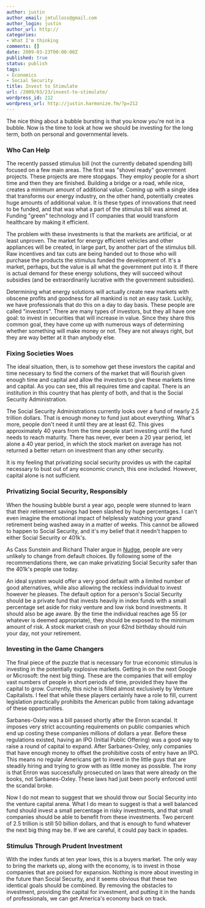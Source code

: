 ```yaml
---
author: justin
author_email: jmtulloss@gmail.com
author_login: justin
author_url: http://
categories:
- What I'm thinking
comments: []
date: 2009-03-23T00:00:00Z
published: true
status: publish
tags:
- Economics
- Social Security
title: Invest to Stimulate
url: /2009/03/23/invest-to-stimulate/
wordpress_id: 212
wordpress_url: http://justin.harmonize.fm/?p=212
---
```


The nice thing about a bubble bursting is that you know you're not in a bubble. Now is the time to look at how we should be investing for the long term, both on personal and governmental levels.
<h3>Who Can Help</h3>
The recently passed stimulus bill (not the currently debated spending bill) focused on a few main areas. The first was "shovel ready" government projects. These projects are mere stopgaps. They employ people for a short time and then they are finished. Building a bridge or a road, while nice, creates a minimum amount of additional value. Coming up with a single idea that transforms our energy industry, on the other hand, potentially creates huge amounts of additional value. It is these types of innovations that need to be funded, and that was what a part of the stimulus bill was aimed at. Funding "green" technology and IT companies that would transform healthcare by making it efficient.

The problem with these investments is that the markets are artificial, or at least unproven. The market for energy efficient vehicles and other appliances will be created, in large part, by another part of the stimulus bill. Raw incentives and tax cuts are being handed out to those who will purchase the products the stimulus funded the development of. It's a market, perhaps, but the value is all what the government put into it. If there is actual demand for these energy solutions, they will succeed wihout subsidies (and be extraordinarily lucrative with the government subsidies).

Determining what energy solutions will actually create new markets with obscene profits and goodness for all mankind is not an easy task. Luckily, we have professionals that do this on a day to day basis. These people are called "investors". There are many types of investors, but they all have one goal: to invest in securities that will increase in value. Since they share this common goal, they have come up with numerous ways of determining whether something will make money or not. They are not always right, but they are way better at it than anybody else.
<h3>Fixing Societies Woes</h3>
The ideal situation, then, is to somehow get these investors the capital and time necessary to find the corners of the market that will flourish given enough time and capital and allow the investors to give these markets time and capital. As you can see, this all requires time and capital. There is an institution in this country that has plenty of both, and that is the Social Security Administration.

The Social Security Administrations currently looks over a fund of nearly 2.5 trillion dollars. That is enough money to fund just about everything. What's more, people don't need it until they are at least 62. This gives approximately 40 years from the time people start investing until the fund needs to reach maturity. There has never, ever been a 20 year period, let alone a 40 year period, in which the stock market on average has not returned a better return on investment than any other security.

It is my feeling that privatizing social security provides us with the capital necessary to bust out of any economic crunch, this one included. However, capital alone is not sufficient.
<h3>Privatizing Social Security, Responsibly</h3>
When the housing bubble burst a year ago, people were stunned to learn that their retirement savings had been slashed by huge percentages. I can't even imagine the emotional impact of helplessly watching your grand retirement being washed away in a matter of weeks. This cannot be allowed to happen to Social Security, and it's my belief that it needn't happen to either Social Security or 401k's.

As Cass Sunstein and Richard Thaler argue in <a href="http://www.nudges.org/">Nudge</a>, people are very unlikely to change from default choices. By following some of the recommendations there, we can make privatizing Social Security safer than the 401k's people use today.

An ideal system would offer a very good default with a limited number of good alternatives, while also allowing the reckless individual to invest however he pleases. The default option for a person's Social Security should be a private fund that invests heavily in index funds with a small percentage set aside for risky venture and low risk bond investments. It should also be age aware. By the time the individual reaches age 55 (or whatever is deemed appropriate), they should be exposed to the minimum amount of risk. A stock market crash on your 62nd birthday should ruin your day, not your retirement.
<h3>Investing in the Game Changers</h3>
The final piece of the puzzle that is necessary for true economic stimulus is investing in the potentially explosive markets. Getting in on the next Google or Microsoft: the next big thing. These are the companies that will employ vast numbers of people in short periods of time, provided they have the capital to grow. Currently, this niche is filled almost exclusively by Venture Capitalists. I feel that while these players certainly have a role to fill, current legislation practically prohibits the American public from taking advantage of these opportunities.

Sarbanes-Oxley was a bill passed shortly after the Enron scandal. It imposes very strict accounting requirements on public companies which end up costing these companies millions of dollars a year. Before these regulations existed, having an IPO (Initial Public Offering) was a good way to raise a round of capital to expand. After Sarbanes-Oxley, only companies that have enough money to offset the prohibitive costs of entry have an IPO. This means no regular Americans get to invest in the little guys that are steadily hiring and trying to grow with as little money as possible. The irony is that Enron was successfully prosecuted on laws that were already on the books, not Sarbanes-Oxley. These laws had just been poorly enforced until the scandal broke.

Now I do not mean to suggest that we should throw our Social Security into the venture capital arena. What I do mean to suggest is that a well balanced fund should invest a small percentage in risky investments, and that small companies should be able to benefit from these investments. Two percent of 2.5 trillion is still 50 billion dollars, and that is enough to fund whatever the next big thing may be. If we are careful, it could pay back in spades.
<h3>Stimulus Through Prudent Investment</h3>
With the index funds at ten year lows, this is a buyers market. The only way to bring the markets up, along with the economy, is to invest in those companies that are poised for expansion. Nothing is more about investing in the future than Social Security, and it seems obvious that these two identical goals should be combined. By removing the obstacles to investment, providing the capital for investment, and putting it in the hands of professionals, we can get America's economy back on track.

